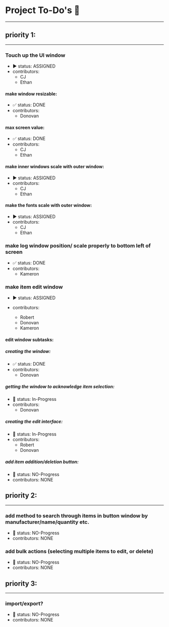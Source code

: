 # Project To-Do's :pencil:
---
## priority 1:
---
### Touch up the UI window
- :arrow_forward: status: ASSIGNED
- contributors:
  - CJ
  - Ethan

#### make window resizable:
- :white_check_mark: status: DONE
- contributors:
  - Donovan


#### max screen value:
- :white_check_mark: status: DONE
- contributors:
  - CJ
  - Ethan

#### make inner windows scale with outer window:
- :arrow_forward: status: ASSIGNED
- contributors:
  - CJ
  - Ethan

#### make the fonts scale with outer window:
- :arrow_forward: status: ASSIGNED
- contributors:
  - CJ
  - Ethan

### make log window position/ scale properly to bottom left of screen
- :white_check_mark: status: DONE
- contributors:
  - Kameron


### make item edit  window

- :arrow_forward: status: ASSIGNED

- contributors:
  - Robert
  - Donovan
  - Kameron

#### edit window subtasks:

##### creating the window:

- :white_check_mark: status: DONE
- contributors:
  - Donovan

##### getting the window to acknowledge item selection:

- :arrows_counterclockwise: status: In-Progress
- contributors:
  - Donovan

##### creating the edit interface:
- :arrows_counterclockwise: status: In-Progress
- contributors:
  - Robert
  - Donovan

##### add item addition/deletion button:

- :no_entry_sign: status: NO-Progress
- contributors: NONE


## priority 2:
---
### add method to search through items in button window by manufacturer/name/quantity etc.
- :no_entry_sign: status: NO-Progress
- contributors: NONE

### add bulk actions (selecting multiple items to edit, or delete)
- :no_entry_sign: status: NO-Progress
- contributors: NONE

## priority 3:
---
### import/export?
- :no_entry_sign: status: NO-Progress
- contributors: NONE